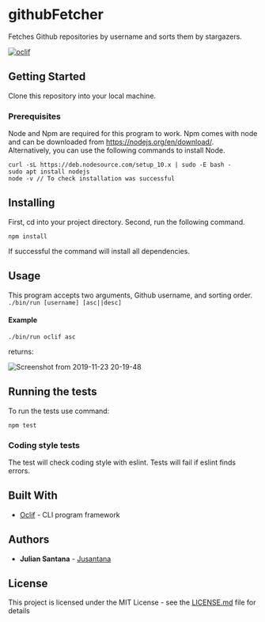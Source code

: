 githubFetcher
=============

Fetches Github repositories by username and sorts them by stargazers.

[![oclif](https://img.shields.io/badge/cli-oclif-brightgreen.svg)](https://oclif.io)

## Getting Started

Clone this repository into your local machine.

### Prerequisites

Node and Npm are required for this program to work. Npm comes with node and can be downloaded from https://nodejs.org/en/download/.
Alternatively, you can use the following commands to install Node.
```
curl -sL https://deb.nodesource.com/setup_10.x | sudo -E bash -
sudo apt install nodejs
node -v // To check installation was successful
```

## Installing

First, cd into your project directory.
Second, run the following command.
```
npm install
```
If successful the command will install all dependencies.

## Usage
This program accepts two arguments, Github username, and sorting order.
`./bin/run [username] [asc||desc]`
#### Example
```
./bin/run oclif asc
```
returns:

   ![Screenshot from 2019-11-23 20-19-48](https://user-images.githubusercontent.com/31261222/69487836-cc792f80-0e2e-11ea-8f9d-dc228546eee1.png)

## Running the tests

To run the tests use command: 
```
npm test
```

### Coding style tests

The test will check coding style with eslint.
Tests will fail if eslint finds errors.

## Built With

* [Oclif](https://github.com/oclif/oclif) - CLI program framework


## Authors

* **Julian Santana** - [Jusantana](https://github.com/jusantana)

## License

This project is licensed under the MIT License - see the [LICENSE.md](LICENSE.md) file for details
